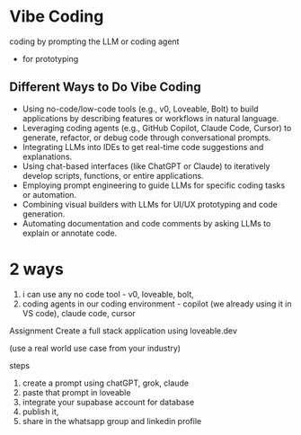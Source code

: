 # Vibe Coding

coding by prompting the LLM or coding agent

- for prototyping

## Different Ways to Do Vibe Coding

- Using no-code/low-code tools (e.g., v0, Loveable, Bolt) to build applications by describing features or workflows in natural language.
- Leveraging coding agents (e.g., GitHub Copilot, Claude Code, Cursor) to generate, refactor, or debug code through conversational prompts.
- Integrating LLMs into IDEs to get real-time code suggestions and explanations.
- Using chat-based interfaces (like ChatGPT or Claude) to iteratively develop scripts, functions, or entire applications.
- Employing prompt engineering to guide LLMs for specific coding tasks or automation.
- Combining visual builders with LLMs for UI/UX prototyping and code generation.
- Automating documentation and code comments by asking LLMs to explain or annotate code.

# 2 ways

1. i can use any no code tool - v0, loveable, bolt,
2. coding agents in our coding environment - copilot (we already using it in VS code), claude code, cursor

Assignment
Create a full stack application using loveable.dev

(use a real world use case from your industry)


steps
1. create a prompt using chatGPT, grok, claude
2. paste that prompt in loveable
3. integrate your supabase account for database
4. publish it, 
5. share in the whatsapp group and linkedin profile